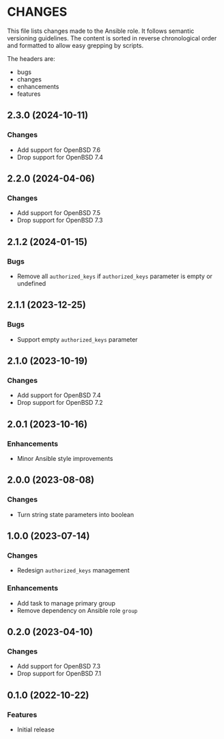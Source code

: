 # CHANGES

This file lists changes made to the Ansible role. It follows semantic versioning
guidelines. The content is sorted in reverse chronological order and formatted
to allow easy grepping by scripts.

The headers are:
- bugs
- changes
- enhancements
- features

## 2.3.0 (2024-10-11)

### Changes

- Add support for OpenBSD 7.6
- Drop support for OpenBSD 7.4

## 2.2.0 (2024-04-06)

### Changes

- Add support for OpenBSD 7.5
- Drop support for OpenBSD 7.3

## 2.1.2 (2024-01-15)

### Bugs

- Remove all `authorized_keys` if `authorized_keys` parameter is empty or undefined

## 2.1.1 (2023-12-25)

### Bugs

- Support empty `authorized_keys` parameter

## 2.1.0 (2023-10-19)

### Changes

- Add support for OpenBSD 7.4
- Drop support for OpenBSD 7.2

## 2.0.1 (2023-10-16)

### Enhancements

- Minor Ansible style improvements

## 2.0.0 (2023-08-08)

### Changes

- Turn string state parameters into boolean

## 1.0.0 (2023-07-14)

### Changes

- Redesign `authorized_keys` management

### Enhancements

- Add task to manage primary group
- Remove dependency on Ansible role `group`

## 0.2.0 (2023-04-10)

### Changes

- Add support for OpenBSD 7.3
- Drop support for OpenBSD 7.1

## 0.1.0 (2022-10-22)

### Features

- Initial release
